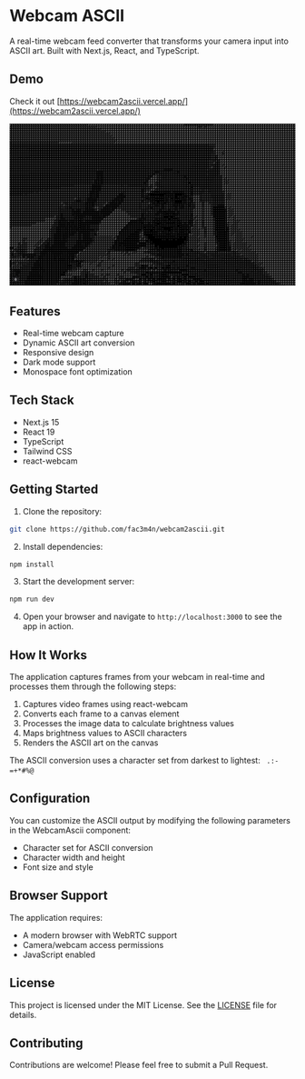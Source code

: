 # Webcam ASCII

A real-time webcam feed converter that transforms your camera input into ASCII art. Built with Next.js, React, and TypeScript.

## Demo

Check it out [https://webcam2ascii.vercel.app/](https://webcam2ascii.vercel.app/)

![Webcam ASCII](./public/webcam-ascii.png)

## Features

- Real-time webcam capture
- Dynamic ASCII art conversion
- Responsive design
- Dark mode support
- Monospace font optimization

## Tech Stack

- Next.js 15
- React 19
- TypeScript
- Tailwind CSS
- react-webcam

## Getting Started

1. Clone the repository:

```bash
git clone https://github.com/fac3m4n/webcam2ascii.git
```

2. Install dependencies:

```bash
npm install
```

3. Start the development server:

```bash
npm run dev
```

4. Open your browser and navigate to `http://localhost:3000` to see the app in action.

## How It Works

The application captures frames from your webcam in real-time and processes them through the following steps:

1. Captures video frames using react-webcam
2. Converts each frame to a canvas element
3. Processes the image data to calculate brightness values
4. Maps brightness values to ASCII characters
5. Renders the ASCII art on the canvas

The ASCII conversion uses a character set from darkest to lightest: ` .:-=+*#%@`

## Configuration

You can customize the ASCII output by modifying the following parameters in the WebcamAscii component:

- Character set for ASCII conversion
- Character width and height
- Font size and style

## Browser Support

The application requires:

- A modern browser with WebRTC support
- Camera/webcam access permissions
- JavaScript enabled

## License

This project is licensed under the MIT License. See the [LICENSE](LICENSE) file for details.
## Contributing

Contributions are welcome! Please feel free to submit a Pull Request.